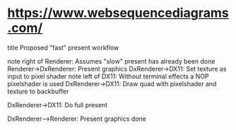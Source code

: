 # https://www.websequencediagrams.com/
title Proposed "fast" present workflow

note right of Renderer: Assumes "slow" present has already been done
Renderer->DxRenderer: Present graphics
DxRenderer->DX11: Set texture as input to pixel shader
note left of DX11: Without terminal effects a NOP pixelshader is used
DxRenderer->DX11: Draw quad with pixelshader and texture to backbuffer

DxRenderer->DX11: Do full present

DxRenderer-->Renderer: Present graphics done
